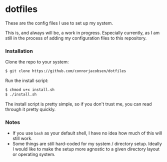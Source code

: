 # dotfiles

These are the config files I use to set up my system.

This is, and always will be, a work in progress. Especially currently, as I am still in the process of adding my configuration files to this repository.

### Installation

Clone the repo to your system:

```bash
$ git clone https://github.com/connorjacobsen/dotfiles
```

Run the install script:

```bash
$ chmod u+x install.sh
$ ./install.sh
```

The install script is pretty simple, so if you don't trust me, you can read through it pretty quickly.

### Notes

- If you use `bash` as your default shell, I have no idea how much of this will still work.
- Some things are still hard-coded for my system / directory setup. Ideally I would like to make the setup more agnostic to a given directory layout or operating system.
